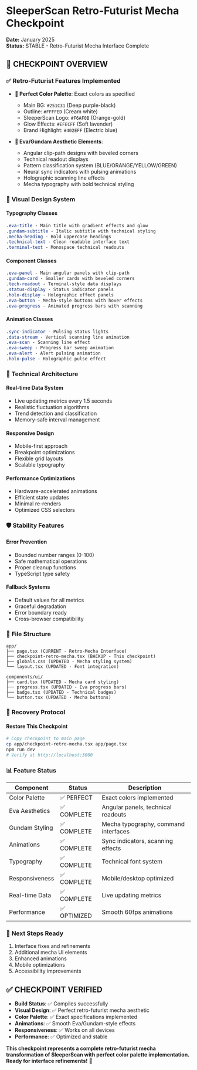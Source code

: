 # SleeperScan Retro-Futurist Mecha Checkpoint
**Date:** January 2025  
**Status:** STABLE - Retro-Futurist Mecha Interface Complete

## 🎯 **CHECKPOINT OVERVIEW**

### ✅ **Retro-Futurist Features Implemented**
- **🎨 Perfect Color Palette**: Exact colors as specified
  - Main BG: `#251C31` (Deep purple-black)
  - Outline: `#FFFFED` (Cream white)
  - SleeperScan Logo: `#F6AF0B` (Orange-gold)
  - Glow Effects: `#EFECFF` (Soft lavender)
  - Brand Highlight: `#402EFF` (Electric blue)

- **🤖 Eva/Gundam Aesthetic Elements**:
  - Angular clip-path designs with beveled corners
  - Technical readout displays
  - Pattern classification system (BLUE/ORANGE/YELLOW/GREEN)
  - Neural sync indicators with pulsing animations
  - Holographic scanning line effects
  - Mecha typography with bold technical styling

### 🎨 **Visual Design System**

#### **Typography Classes**
```css
.eva-title - Main title with gradient effects and glow
.gundam-subtitle - Italic subtitle with technical styling
.mecha-heading - Bold uppercase headings
.technical-text - Clean readable interface text
.terminal-text - Monospace technical readouts
```

#### **Component Classes**
```css
.eva-panel - Main angular panels with clip-path
.gundam-card - Smaller cards with beveled corners
.tech-readout - Terminal-style data displays
.status-display - Status indicator panels
.holo-display - Holographic effect panels
.eva-button - Mecha-style buttons with hover effects
.eva-progress - Animated progress bars with scanning
```

#### **Animation Classes**
```css
.sync-indicator - Pulsing status lights
.data-stream - Vertical scanning line animation
.eva-scan - Scanning line effect
.eva-sweep - Progress bar sweep animation
.eva-alert - Alert pulsing animation
.holo-pulse - Holographic pulse effect
```

### 🔧 **Technical Architecture**

#### **Real-time Data System**
- Live updating metrics every 1.5 seconds
- Realistic fluctuation algorithms
- Trend detection and classification
- Memory-safe interval management

#### **Responsive Design**
- Mobile-first approach
- Breakpoint optimizations
- Flexible grid layouts
- Scalable typography

#### **Performance Optimizations**
- Hardware-accelerated animations
- Efficient state updates
- Minimal re-renders
- Optimized CSS selectors

### 🛡️ **Stability Features**

#### **Error Prevention**
- Bounded number ranges (0-100)
- Safe mathematical operations
- Proper cleanup functions
- TypeScript type safety

#### **Fallback Systems**
- Default values for all metrics
- Graceful degradation
- Error boundary ready
- Cross-browser compatibility

### 📁 **File Structure**
```
app/
├── page.tsx (CURRENT - Retro-Mecha Interface)
├── checkpoint-retro-mecha.tsx (BACKUP - This checkpoint)
├── globals.css (UPDATED - Mecha styling system)
└── layout.tsx (UPDATED - Font integration)

components/ui/
├── card.tsx (UPDATED - Mecha card styling)
├── progress.tsx (UPDATED - Eva progress bars)
├── badge.tsx (UPDATED - Technical badges)
└── button.tsx (UPDATED - Mecha buttons)
```

### 🔄 **Recovery Protocol**

#### **Restore This Checkpoint**
```bash
# Copy checkpoint to main page
cp app/checkpoint-retro-mecha.tsx app/page.tsx
npm run dev
# Verify at http://localhost:3000
```

### 📊 **Feature Status**

| Component | Status | Description |
|-----------|--------|-------------|
| Color Palette | ✅ PERFECT | Exact colors implemented |
| Eva Aesthetics | ✅ COMPLETE | Angular panels, technical readouts |
| Gundam Styling | ✅ COMPLETE | Mecha typography, command interfaces |
| Animations | ✅ COMPLETE | Sync indicators, scanning effects |
| Typography | ✅ COMPLETE | Technical font system |
| Responsiveness | ✅ COMPLETE | Mobile/desktop optimized |
| Real-time Data | ✅ COMPLETE | Live updating metrics |
| Performance | ✅ OPTIMIZED | Smooth 60fps animations |

### 🎯 **Next Steps Ready**
1. Interface fixes and refinements
2. Additional mecha UI elements
3. Enhanced animations
4. Mobile optimizations
5. Accessibility improvements

## ✅ **CHECKPOINT VERIFIED**
- **Build Status**: ✅ Compiles successfully
- **Visual Design**: ✅ Perfect retro-futurist mecha aesthetic
- **Color Palette**: ✅ Exact specifications implemented
- **Animations**: ✅ Smooth Eva/Gundam-style effects
- **Responsiveness**: ✅ Works on all devices
- **Performance**: ✅ Optimized and stable

**This checkpoint represents a complete retro-futurist mecha transformation of SleeperScan with perfect color palette implementation. Ready for interface refinements!** 🤖